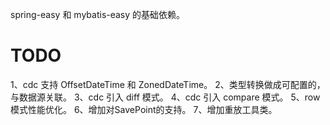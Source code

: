 spring-easy 和 mybatis-easy 的基础依赖。


# TODO
1、cdc 支持 OffsetDateTime 和 ZonedDateTime。
2、类型转换做成可配置的，与数据源关联。
3、cdc 引入 diff 模式。
4、cdc 引入 compare 模式。
5、row模式性能优化。
6、增加对SavePoint的支持。
7、增加重放工具类。